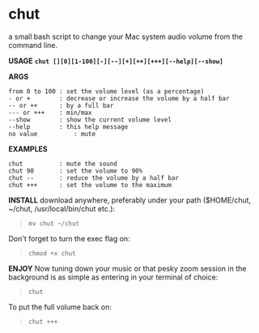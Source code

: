 # chut
a small bash script to change your Mac system audio volume from the command line.

**USAGE** 
**`chut [][0][1-100][-][--][+][++][+++][--help][--show]`**

**ARGS** 
```
from 0 to 100 : set the volume level (as a percentage)
- or +        : decrease or increase the volume by a half bar
-- or ++      : by a full bar
--- or +++    : min/max
--show        : show the current volume level
--help        : this help message
no value 		  : mute
```

**EXAMPLES**
```
chut          : mute the sound
chut 90       : set the volume to 90%
chut --       : reduce the volume by a half bar
chut +++      : set the volume to the maximum
```

**INSTALL**
download anywhere, preferably under your path ($HOME/chut, ~/chut, /usr/local/bin/chut etc.):
> ```mv chut ~/chut```

Don't forget to turn the exec flag on:
> ```chmod +x chut```

**ENJOY**
Now tuning down your music or that pesky zoom session in the background is as simple as entering in your terminal of choice:
> `chut`

To put the full volume back on:
> `chut +++`
